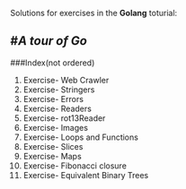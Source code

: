 Solutions for exercises in the **Golang** toturial: 

#***A tour of Go***
--

###Index(not ordered)

1. Exercise- Web Crawler
2. Exercise- Stringers
3. Exercise- Errors
4. Exercise- Readers
5. Exercise- rot13Reader
6. Exercise- Images
7. Exercise- Loops and Functions
8. Exercise- Slices
9. Exercise- Maps
10. Exercise- Fibonacci closure
11. Exercise- Equivalent Binary Trees
